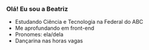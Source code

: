 ### Olá! Eu sou a Beatriz

-  Estudando Ciência e Tecnologia na Federal do ABC
-  Me aprofundando em front-end
-  Pronomes: ela/dela
-  Dançarina nas horas vagas
